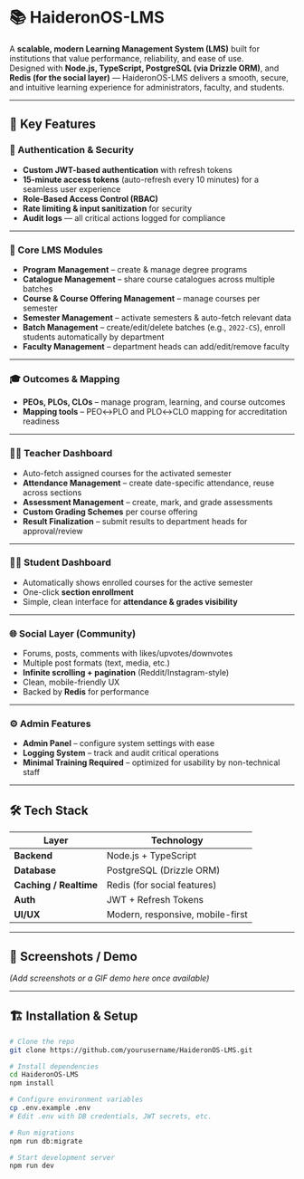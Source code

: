 # 📚 HaideronOS-LMS

A **scalable, modern Learning Management System (LMS)** built for institutions that value performance, reliability, and ease of use.  
Designed with **Node.js, TypeScript, PostgreSQL (via Drizzle ORM)**, and **Redis (for the social layer)** — HaideronOS-LMS delivers a smooth, secure, and intuitive learning experience for administrators, faculty, and students.

---

## 🚀 Key Features

### 🔑 Authentication & Security
- **Custom JWT-based authentication** with refresh tokens  
- **15-minute access tokens** (auto-refresh every 10 minutes) for a seamless user experience  
- **Role-Based Access Control (RBAC)**  
- **Rate limiting & input sanitization** for security  
- **Audit logs** — all critical actions logged for compliance  

---

### 🏫 Core LMS Modules
- **Program Management** – create & manage degree programs  
- **Catalogue Management** – share course catalogues across multiple batches  
- **Course & Course Offering Management** – manage courses per semester  
- **Semester Management** – activate semesters & auto-fetch relevant data  
- **Batch Management** – create/edit/delete batches (e.g., `2022-CS`), enroll students automatically by department  
- **Faculty Management** – department heads can add/edit/remove faculty  

---

### 🎓 Outcomes & Mapping
- **PEOs, PLOs, CLOs** – manage program, learning, and course outcomes  
- **Mapping tools** – PEO↔PLO and PLO↔CLO mapping for accreditation readiness  

---

### 👩‍🏫 Teacher Dashboard
- Auto-fetch assigned courses for the activated semester  
- **Attendance Management** – create date-specific attendance, reuse across sections  
- **Assessment Management** – create, mark, and grade assessments  
- **Custom Grading Schemes** per course offering  
- **Result Finalization** – submit results to department heads for approval/review  

---

### 👨‍🎓 Student Dashboard
- Automatically shows enrolled courses for the active semester  
- One-click **section enrollment**  
- Simple, clean interface for **attendance & grades visibility**  

---

### 🌐 Social Layer (Community)
- Forums, posts, comments with likes/upvotes/downvotes  
- Multiple post formats (text, media, etc.)  
- **Infinite scrolling + pagination** (Reddit/Instagram-style)  
- Clean, mobile-friendly UX  
- Backed by **Redis** for performance  

---

### ⚙️ Admin Features
- **Admin Panel** – configure system settings with ease  
- **Logging System** – track and audit critical operations  
- **Minimal Training Required** – optimized for usability by non-technical staff  

---

## 🛠️ Tech Stack

| Layer | Technology |
|------|-------------|
| **Backend** | Node.js + TypeScript |
| **Database** | PostgreSQL (Drizzle ORM) |
| **Caching / Realtime** | Redis (for social features) |
| **Auth** | JWT + Refresh Tokens |
| **UI/UX** | Modern, responsive, mobile-first |

---

## 📸 Screenshots / Demo
*(Add screenshots or a GIF demo here once available)*

---

## 🏗️ Installation & Setup

```bash
# Clone the repo
git clone https://github.com/yourusername/HaideronOS-LMS.git

# Install dependencies
cd HaideronOS-LMS
npm install

# Configure environment variables
cp .env.example .env
# Edit .env with DB credentials, JWT secrets, etc.

# Run migrations
npm run db:migrate

# Start development server
npm run dev
